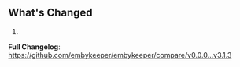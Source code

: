 ## What's Changed

1.

**Full Changelog**: https://github.com/embykeeper/embykeeper/compare/v0.0.0...v3.1.3
